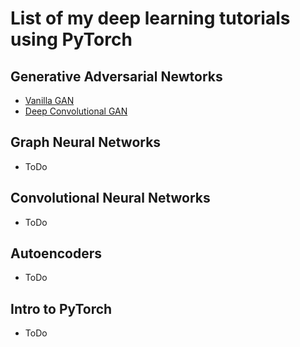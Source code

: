 # List of my deep learning tutorials using PyTorch

## Generative Adversarial Newtorks

* [Vanilla GAN](https://github.com/omargup/vanilla_gan)
* [Deep Convolutional GAN](https://github.com/omargup/deep_convolutional_gan)

## Graph Neural Networks 

* ToDo 


## Convolutional Neural Networks

* ToDo

## Autoencoders

* ToDo

## Intro to PyTorch

* ToDo
